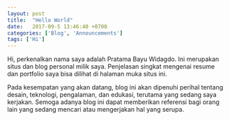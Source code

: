 ```yaml
---
layout: post
title:  "Hello World"
date:   2017-09-5 13:46:40 +0700
categories: ['Blog', 'Announcements']
tags: ['Hi']
---
```


Hi, perkenalkan nama saya adalah Pratama Bayu Widagdo. Ini merupakan situs dan blog personal milik saya. Penjelasan singkat mengenai resume dan portfolio saya bisa dilihat di halaman muka situs ini.

Pada kesempatan yang akan datang, blog ini akan dipenuhi perihal tentang desain, teknologi, pengalaman, dan edukasi, terutama yang sedang saya kerjakan. Semoga adanya blog ini dapat memberikan referensi bagi orang lain yang sedang mencari atau mengerjakan hal yang serupa.
